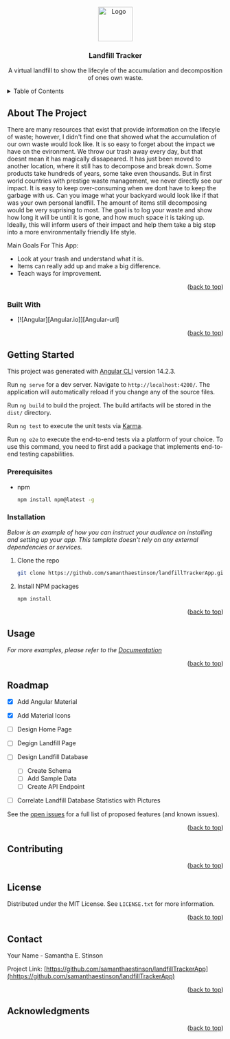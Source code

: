 
<!-- PROJECT SHIELDS -->


<!-- PROJECT LOGO -->
<br />
<div align="center">
    <img src="images/landfill.png" alt="Logo" width="80" height="80">
  <h3 align="center">Landfill Tracker</h3>
  <p align="center">
    A virtual landfill to show the lifecyle of the accumulation and decomposition of ones own waste.
  </p>
</div>


<!-- TABLE OF CONTENTS -->
<details>
  <summary>Table of Contents</summary>
  <ol>
    <li>
      <a href="#about-the-project">About The Project</a>
      <ul>
        <li><a href="#built-with">Built With</a></li>
      </ul>
    </li>
    <li>
      <a href="#getting-started">Getting Started</a>
      <ul>
        <li><a href="#prerequisites">Prerequisites</a></li>
        <li><a href="#installation">Installation</a></li>
      </ul>
    </li>
    <li><a href="#usage">Usage</a></li>
    <li><a href="#roadmap">Roadmap</a></li>
    <li><a href="#contributing">Contributing</a></li>
    <li><a href="#license">License</a></li>
    <li><a href="#contact">Contact</a></li>
    <li><a href="#acknowledgments">Acknowledgments</a></li>
  </ol>
</details>



<!-- ABOUT THE PROJECT -->
## About The Project

<!-- [![Product Name Screen Shot][product-screenshot]](https://example.com) -->

There are many resources that exist that provide information on the lifecyle of waste; however, I didn't find one that showed what the accumulation of our own waste would look like. It is so easy to forget about the impact we have on the evironment. We throw our trash away every day, but that doesnt mean it has magically dissapeared. It has just been moved to another location, where it still has to decompose and break down. Some products take hundreds of years, some take even thousands. But in first world countries with prestige waste management, we never directly see our impact. It is easy to keep over-consuming when we dont have to keep the garbage with us. Can you image what your backyard would look like if that was your own personal landfill. The amount of items still decomposing would be very suprising to most. The goal is to log your waste and show how long it will be until it is gone, and how much space it is taking up. Ideally, this will inform users of their impact and help them take a big step into a more environmentally friendly life style.

Main Goals For This App:
* Look at your trash and understand what it is. 
* Items can really add up and make a big difference. 
* Teach ways for improvement.

<p align="right">(<a href="#readme-top">back to top</a>)</p>



### Built With

* [![Angular][Angular.io]][Angular-url]
<p align="right">(<a href="#readme-top">back to top</a>)</p>


<!-- GETTING STARTED -->
## Getting Started

This project was generated with [Angular CLI](https://github.com/angular/angular-cli) version 14.2.3.

Run `ng serve` for a dev server. Navigate to `http://localhost:4200/`. The application will automatically reload if you change any of the source files.

Run `ng build` to build the project. The build artifacts will be stored in the `dist/` directory.

Run `ng test` to execute the unit tests via [Karma](https://karma-runner.github.io).

Run `ng e2e` to execute the end-to-end tests via a platform of your choice. To use this command, you need to first add a package that implements end-to-end testing capabilities.

### Prerequisites

* npm
  ```sh
  npm install npm@latest -g
  ```

### Installation

_Below is an example of how you can instruct your audience on installing and setting up your app. This template doesn't rely on any external dependencies or services._

1. Clone the repo
   ```sh
   git clone https://github.com/samanthaestinson/landfillTrackerApp.git
   ```
2. Install NPM packages
   ```sh
   npm install
   ```

<p align="right">(<a href="#readme-top">back to top</a>)</p>



<!-- USAGE EXAMPLES -->
## Usage

_For more examples, please refer to the [Documentation](https://example.com)_

<p align="right">(<a href="#readme-top">back to top</a>)</p>



<!-- ROADMAP -->
## Roadmap

- [x] Add Angular Material
- [x] Add Material Icons
- [ ] Design Home Page
- [ ] Degign Landfill Page
- [ ] Design Landfill Database
    - [ ] Create Schema
    - [ ] Add Sample Data
    - [ ] Create API Endpoint
- [ ] Correlate Landfill Database Statistics with Pictures


See the [open issues](https://github.com/samanthaestinson/landfillTrackerApp/issues) for a full list of proposed features (and known issues).

<p align="right">(<a href="#readme-top">back to top</a>)</p>



<!-- CONTRIBUTING -->
## Contributing

<p align="right">(<a href="#readme-top">back to top</a>)</p>



<!-- LICENSE -->
## License

Distributed under the MIT License. See `LICENSE.txt` for more information.

<p align="right">(<a href="#readme-top">back to top</a>)</p>



<!-- CONTACT -->
## Contact

Your Name - Samantha E. Stinson

Project Link: [https://github.com/samanthaestinson/landfillTrackerApp](hhttps://github.com/samanthaestinson/landfillTrackerApp)

<p align="right">(<a href="#readme-top">back to top</a>)</p>



<!-- ACKNOWLEDGMENTS -->
## Acknowledgments

<p align="right">(<a href="#readme-top">back to top</a>)</p>

